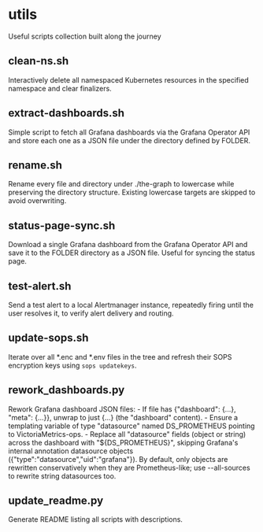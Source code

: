 # utils
Useful scripts collection built along the journey

## clean-ns.sh
Interactively delete all namespaced Kubernetes resources in the specified namespace and clear finalizers.

## extract-dashboards.sh
Simple script to fetch all Grafana dashboards via the Grafana Operator API and store each one as a JSON file under the directory defined by FOLDER.

## rename.sh
Rename every file and directory under ./the-graph to lowercase while preserving the directory structure. Existing lowercase targets are skipped to avoid overwriting.

## status-page-sync.sh
Download a single Grafana dashboard from the Grafana Operator API and save it to the FOLDER directory as a JSON file. Useful for syncing the status page.

## test-alert.sh
Send a test alert to a local Alertmanager instance, repeatedly firing until the user resolves it, to verify alert delivery and routing.

## update-sops.sh
Iterate over all *.enc and *.env files in the tree and refresh their SOPS encryption keys using `sops updatekeys`.

## rework_dashboards.py
Rework Grafana dashboard JSON files: - If file has {"dashboard": {...}, "meta": {...}}, unwrap to just {...} (the "dashboard" content). - Ensure a templating variable of type "datasource" named DS_PROMETHEUS pointing to VictoriaMetrics-ops. - Replace all "datasource" fields (object or string) across the dashboard with "${DS_PROMETHEUS}", skipping Grafana's internal annotation datasource objects ({"type":"datasource","uid":"grafana"}). By default, only objects are rewritten conservatively when they are Prometheus-like; use --all-sources to rewrite string datasources too.

## update_readme.py
Generate README listing all scripts with descriptions.

